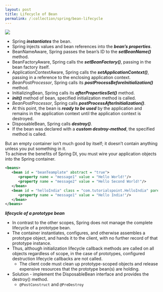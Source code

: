 ```yaml
---
layout: post
title: Lifecycle of Bean
permalink: /:collection/spring/bean-lifecycle
---
```



![]({{site.cdn}}/spring/spring-core/bean-lifecycle.png)

-	Spring ***instantiates*** the bean.
-	Spring injects values and bean references into the ***bean’s properties***.
-	BeanNameAware, Spring passes the bean’s ID to the ***setBeanName()*** method.
-	BeanFactoryAware, Spring calls the ***setBeanFactory()***, passing in the bean factory itself.
-	ApplicationContextAware, Spring calls the ***setApplicationContext()***, passing in a reference to the enclosing application context.
-	*BeanPostProcessor*, Spring calls its ***postProcessBeforeInitialization()*** method.
-	InitializingBean, Spring calls its ***afterPropertiesSet()*** method. 
-	***init()*** method of bean, specified initialization method is called.
-	*BeanPostProcessor*, Spring calls ***postProcessAfterInitialization()***.
-	At this point, the bean is ***ready to be used*** by the application and remains in the application context until the application context is destroyed.
-	DisposableBean, Spring calls ***destroy()***.
-	If the bean was declared with a ***custom destroy-method***, the specified method is called.

But an empty container isn’t much good by itself; it doesn’t contain anything unless you put something in it.  
To achieve the benefits of Spring DI, you must wire your application objects into the Spring container.
```xml
<beans>
   <bean id = "beanTeamplate" abstract = "true">
      <property name = "message1" value = "Hello World!"/>
      <property name = "message2" value = "Hello Second World!"/>
   </bean>
   <bean id = "helloIndia" class = "com.tutorialspoint.HelloIndia" parent = "beanTeamplate">
      <property name = "message1" value = "Hello India!"/>
   </bean>   
</beans>
```

***lifecycle of a prototype bean***
- In contrast to the other scopes, Spring does not manage the complete lifecycle of a prototype bean.
- The container instantiates, configures, and otherwise assembles a prototype object, and hands it to the client, with no further record of that prototype instance.
- Thus, although initialization lifecycle callback methods are called on all objects regardless of scope, in the case of prototypes, configured destruction lifecycle callbacks are not called.
  - The client code must clean up prototype-scoped objects and release expensive resources that the prototype bean(s) are holding.
- Solution - implement the DisposableBean interface and provides the destroy() method.
  - `@PostConstruct` and `@PreDestroy`